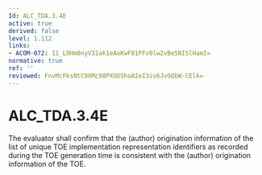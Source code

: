 ```yaml
---
Id: ALC_TDA.3.4E
active: true
derived: false
level: 1.112
links:
- ACOM-072: 11_LOHm0nyV31ak1eAoKwF81PFv0lw2vBe5NISlHamI=
normative: true
ref: ''
reviewed: FnvMcFksNtC9XMc98PXUDShoAIeI3iv6JvOQbW-CElk=
---
```


# ALC_TDA.3.4E

The evaluator shall confirm that the (author) origination information of the list of unique TOE implementation representation identifiers as recorded during the TOE generation time is consistent with the (author) origination information of the TOE.